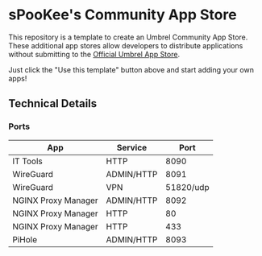 # sPooKee's Community App Store

This repository is a template to create an Umbrel Community App Store. These additional app stores allow developers to distribute applications without submitting to the [Official Umbrel App Store](https://github.com/getumbrel/umbrel-apps).

Just click the "Use this template" button above and start adding your own apps!

## Technical Details

### Ports

| App | Service | Port |
| --- | ------- | ---- |
| IT Tools | HTTP | 8090 |
| WireGuard | ADMIN/HTTP | 8091 |
| WireGuard | VPN | 51820/udp |
| NGINX Proxy Manager | ADMIN/HTTP | 8092 |
| NGINX Proxy Manager | HTTP | 80 |
| NGINX Proxy Manager | HTTP | 433 |
| PiHole | ADMIN/HTTP | 8093 |
